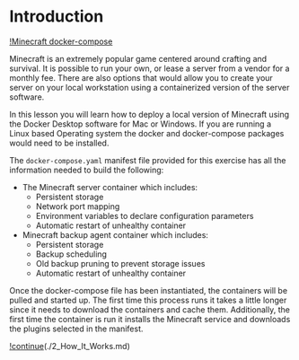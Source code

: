 # Introduction

[!Minecraft docker-compose](./images/minecraft_docker-compose.png)

Minecraft is an extremely popular game centered around crafting and survival. It is possible to run your own, or lease a server from a vendor for a monthly fee. There are also options that would allow you to create your server on your local workstation using a containerized version of the server software.

In this lesson you will learn how to deploy a local version of Minecraft using the Docker Desktop software for Mac or Windows. If you are running a Linux based Operating system the docker and docker-compose packages would need to be installed.

The `docker-compose.yaml` manifest file provided for this exercise has all the information needed to build the following:
- The Minecraft server container which includes:
  - Persistent storage
  - Network port mapping
  - Environment variables to declare configuration parameters
  - Automatic restart of unhealthy container
- Minecraft backup agent container which includes:
  - Persistent storage
  - Backup scheduling
  - Old backup pruning to prevent storage issues
  - Automatic restart of unhealthy container

Once the docker-compose file has been instantiated, the containers will be pulled and started up. The first time this process runs it takes a little longer since it needs to download the containers and cache them. Additionally, the first time the container is run it installs the Minecraft service and downloads the plugins selected in the manifest.

[!continue](./images/continue.png)(./2_How_It_Works.md)